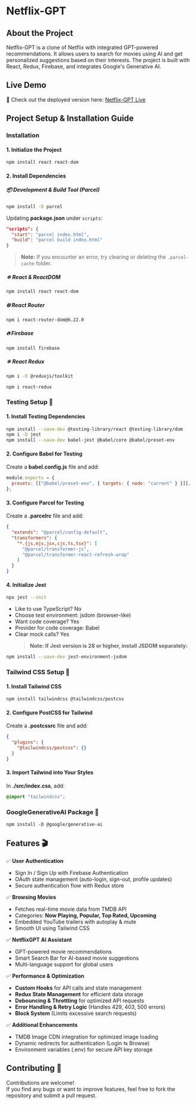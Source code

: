 # Netflix-GPT
## About the Project
Netflix-GPT is a clone of Netflix with integrated GPT-powered recommendations. It allows users to search for movies using AI and get personalized suggestions based on their interests. The project is built with React, Redux, Firebase, and integrates Google's Generative AI.
## Live Demo
🚀 Check out the deployed version here: [Netflix-GPT Live](https://netflix-gpt-rahul-r-devadiga.vercel.app/)


## Project Setup & Installation Guide

### Installation

#### 1. Initialize the Project

```sh
npm install react react-dom
```

#### 2. Install Dependencies

##### :package: Development & Build Tool (Parcel)

```sh
npm install -D parcel
```

Updating **package.json** under `scripts`:

```json
"scripts": {
  "start": "parcel index.html",
  "build": "parcel build index.html"
}
```

> **Note:** If you encounter an error, try clearing or deleting the `.parcel-cache` folder.

##### :atom_symbol: React & ReactDOM

```sh
npm install react react-dom
```

##### :globe_with_meridians: React Router

```sh
npm i react-router-dom@6.22.0
```

##### :fire: Firebase

```sh
npm install firebase
```

##### :atom_symbol: React Redux

```sh
npm i -D @reduxjs/toolkit
```

```sh
npm i react-redux
```

### Testing Setup :test_tube:

#### 1. Install Testing Dependencies

```sh
npm install --save-dev @testing-library/react @testing-library/dom
npm i -D jest
npm install --save-dev babel-jest @babel/core @babel/preset-env
```

#### 2. Configure Babel for Testing

Create a **babel.config.js** file and add:

```js
module.exports = {
  presets: [["@babel/preset-env", { targets: { node: "current" } }]],
};
```

#### 3. Configure Parcel for Testing

Create a **.parcelrc** file and add:

```json
{
  "extends": "@parcel/config-default",
  "transformers": {
    "*.{js,mjs,jsx,cjs,ts,tsx}": [
      "@parcel/transformer-js",
      "@parcel/transformer-react-refresh-wrap"
    ]
  }
}
```

#### 4. Initialize Jest

```sh
npx jest --init
```

- Like to use TypeScript? No
- Choose test environment: jsdom (browser-like)
- Want code coverage? Yes
- Provider for code coverage: Babel
- Clear mock calls? Yes
  > **Note: If Jest version is 28 or higher, install JSDOM separately:**

```sh
npm install --save-dev jest-environment-jsdom
```

### Tailwind CSS Setup :art:

#### 1. Install Tailwind CSS

```sh
npm install tailwindcss @tailwindcss/postcss
```

#### 2. Configure PostCSS for Tailwind

Create a **.postcssrc** file and add:

```json
{
  "plugins": {
    "@tailwindcss/postcss": {}
  }
}
```

#### 3. Import Tailwind into Your Styles

In **./src/index.css**, add:

```css
@import "tailwindcss";
```

### GoogleGenerativeAI Package :robot:

```npm
npm install -D @google/generative-ai
```

## Features 🎬
✅ **User Authentication**  
   - Sign In / Sign Up with Firebase Authentication  
   - OAuth state management (auto-login, sign-out, profile updates)  
   - Secure authentication flow with Redux store  

✅ **Browsing Movies**  
   - Fetches real-time movie data from TMDB API  
   - Categories: **Now Playing, Popular, Top Rated, Upcoming**  
   - Embedded YouTube trailers with autoplay & mute  
   - Smooth UI using Tailwind CSS  

✅ **NetflixGPT AI Assistant**  
   - GPT-powered movie recommendations  
   - Smart Search Bar for AI-based movie suggestions  
   - Multi-language support for global users  

✅ **Performance & Optimization**  
   - **Custom Hooks** for API calls and state management  
   - **Redux State Management** for efficient data storage  
   - **Debouncing & Throttling** for optimized API requests  
   - **Error Handling & Retry Logic** (Handles 429, 403, 500 errors)  
   - **Block System** (Limits excessive search requests)  

✅ **Additional Enhancements**  
   - TMDB Image CDN integration for optimized image loading  
   - Dynamic redirects for authentication (Login ⇆ Browse)  
   - Environment variables (.env) for secure API key storage  



## Contributing 🤝
Contributions are welcome!  
If you find any bugs or want to improve features, feel free to fork the repository and submit a pull request.  
